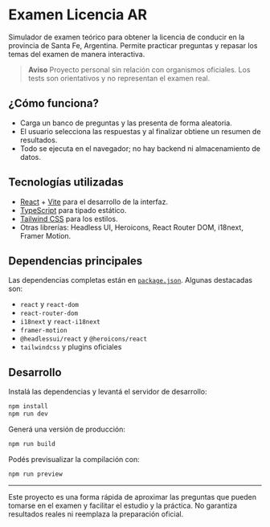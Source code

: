 # Examen Licencia AR

Simulador de examen teórico para obtener la licencia de conducir en la provincia de Santa Fe, Argentina. Permite practicar preguntas y repasar los temas del examen de manera interactiva.

> **Aviso**
> Proyecto personal sin relación con organismos oficiales. Los tests son orientativos y no representan el examen real.

## ¿Cómo funciona?

- Carga un banco de preguntas y las presenta de forma aleatoria.
- El usuario selecciona las respuestas y al finalizar obtiene un resumen de resultados.
- Todo se ejecuta en el navegador; no hay backend ni almacenamiento de datos.

## Tecnologías utilizadas

- [React](https://react.dev/) + [Vite](https://vitejs.dev/) para el desarrollo de la interfaz.
- [TypeScript](https://www.typescriptlang.org/) para tipado estático.
- [Tailwind CSS](https://tailwindcss.com/) para los estilos.
- Otras librerías: Headless UI, Heroicons, React Router DOM, i18next, Framer Motion.

## Dependencias principales

Las dependencias completas están en [`package.json`](./package.json). Algunas destacadas son:

- `react` y `react-dom`
- `react-router-dom`
- `i18next` y `react-i18next`
- `framer-motion`
- `@headlessui/react` y `@heroicons/react`
- `tailwindcss` y plugins oficiales

## Desarrollo

Instalá las dependencias y levantá el servidor de desarrollo:

```bash
npm install
npm run dev
```

Generá una versión de producción:

```bash
npm run build
```

Podés previsualizar la compilación con:

```bash
npm run preview
```

---

Este proyecto es una forma rápida de aproximar las preguntas que pueden tomarse en el examen y facilitar el estudio y la práctica. No garantiza resultados reales ni reemplaza la preparación oficial.

